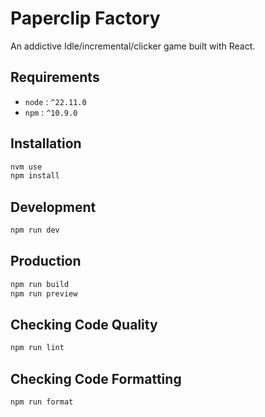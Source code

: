 # Paperclip Factory

An addictive Idle/incremental/clicker game built with React.

## Requirements

- `node` : `^22.11.0`
- `npm` : `^10.9.0`

## Installation

```bash
nvm use
npm install
```

## Development

```bash
npm run dev
```

## Production

```bash
npm run build
npm run preview
```

## Checking Code Quality

```bash
npm run lint
```

## Checking Code Formatting

```bash
npm run format
```
